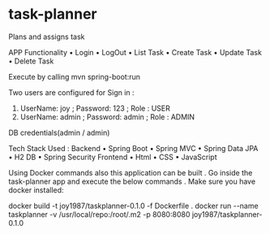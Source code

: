 # task-planner
Plans and assigns task


APP Functionality 
•	Login
•	LogOut
•	List Task 
•	Create Task
•	Update Task 
•	Delete Task 

Execute by calling mvn spring-boot:run

Two users are configured for Sign in :
1.	UserName: joy  ; Password: 123 ; Role : USER
2.	UserName: admin  ; Password: admin   ; Role : ADMIN


DB credentials(admin / admin)


Tech Stack Used :
Backend 
•	Spring Boot 
•	Spring MVC
•	Spring Data JPA 
•	H2 DB 
•	Spring Security 
Frontend
•	Html
•	CSS
•	JavaScript


Using Docker commands also this application can be built . 
Go inside the task-planner app and execute the below commands . Make sure you have docker installed:

docker build -t joy1987/taskplanner-0.1.0 -f Dockerfile .
docker run --name taskplanner -v /usr/local/repo:/root/.m2  -p 8080:8080  joy1987/taskplanner-0.1.0
